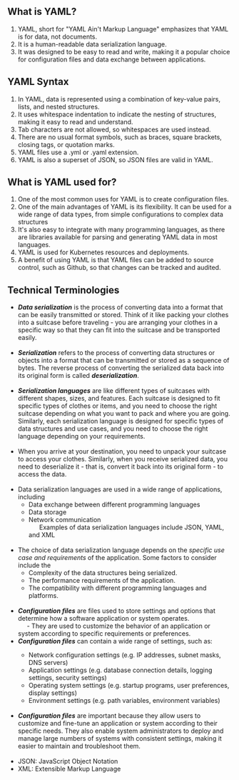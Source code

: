 <html>
<body>
<h2 align="left-center">What is YAML?</h2>
<ol>
<li>YAML, short for "YAML Ain't Markup Language" emphasizes that YAML is for data, not documents. </li>
<li>It is a human-readable data serialization language.</li>
<li>It was designed to be easy to read and write, making it a popular choice for configuration files and data exchange between applications.</li>
</ol>

<h2 align="left-center">YAML Syntax</h2>
<ol>
<li>In YAML, data is represented using a combination of key-value pairs, lists, and nested structures.</li>
<li>It uses whitespace indentation to indicate the nesting of structures, making it easy to read and understand.</li>
<li>Tab characters are not allowed, so whitespaces are used instead.</li>
<li>There are no usual format symbols, such as braces, square brackets, closing tags, or quotation marks.</li>
<li>YAML files use a .yml or .yaml extension. </li>
<li>YAML is also a superset of JSON, so JSON files are valid in YAML.</li>
</ol>

<h2 align="left-center">What is YAML used for?</h2>
<ol>
<li>One of the most common uses for YAML is to create configuration files.</li>
<li>One of the main advantages of YAML is its flexibility. It can be used for a wide range of data types, from simple configurations to complex data structures</li>
<li>It's also easy to integrate with many programming languages, as there are libraries available for parsing and generating YAML data in most languages.</li>
<li>YAML is used for Kubernetes resources and deployments. </li>
<li>A benefit of using YAML is that YAML files can be added to source control, such as Github, so that changes can be tracked and audited. </li>
</ol>

<h2 align ="left-center">Technical Terminologies</h2>

<ul>
<li><em><b>Data serialization</b></em> is the process of converting data into a format that can be easily transmitted or stored. Think of it like packing your clothes into a suitcase before traveling - you are arranging your clothes in a specific way so that they can fit into the suitcase and be transported easily. </li>

<br>

<li><em><b>Serialization</b></em> refers to the process of converting data structures or objects into a format that can be transmitted or stored as a sequence of bytes. The reverse process of converting the serialized data back into its original form is called <em><b>deserialization</b></em>.</li>

<br>

<li><em><b>Serialization languages</b></em> are like different types of suitcases with different shapes, sizes, and features. Each suitcase is designed to fit specific types of clothes or items, and you need to choose the right suitcase depending on what you want to pack and where you are going. Similarly, each serialization language is designed for specific types of data structures and use cases, and you need to choose the right language depending on your requirements. </li>

<br>

<li>
When you arrive at your destination, you need to unpack your suitcase to access your clothes. Similarly, when you receive serialized data, you need to deserialize it - that is, convert it back into its original form - to access the data.
</li>

<br>

<li>Data serialization languages are used in a wide range of applications, including
<ul>
<li>Data exchange between different programming languages</li>
<li>Data storage</li>
<li>Network communication</li>
&nbsp;&nbsp;&nbsp;&nbsp;&nbsp;&nbsp;Examples of data serialization languages include JSON, YAML, and XML
</li>
</ul>

<br>

<li>The choice of data serialization language depends on the <em>specific use case and requirements</em> of the application. Some factors to consider include the 
<ul>
<li>Complexity of the data structures being serialized.</li>
<li>The performance requirements of the application.</li>
<li>The compatibility with different programming languages and platforms.</li>
</ul>

<br>

<li><em><b>Configuration files</b></em> are files used to store settings and options that determine how a software application or system operates.</li>
&nbsp;&nbsp;&nbsp;&nbsp;&nbsp;- They are used to customize the behavior of an application or system according to specific requirements or preferences.

<br>

<li><em><b>Configuration files</b></em> can contain a wide range of settings, such as:</li>
<ul>
<li>Network configuration settings (e.g. IP addresses, subnet masks, DNS servers)</li>
<li>Application settings (e.g. database connection details, logging settings, security settings)</li>
<li>Operating system settings (e.g. startup programs, user preferences, display settings)</li>
<li>Environment settings (e.g. path variables, environment variables)</li>
</ul>

<br>

<li><em><b>Configuration files</b></em> are important because they allow users to customize and fine-tune an application or system according to their specific needs. They also enable system administrators to deploy and manage large numbers of systems with consistent settings, making it easier to maintain and troubleshoot them.</li>

<br>
<li>JSON: JavaScript Object Notation</li>
<li>XML: Extensible Markup Language </li>
</ul>


</body
</html>
